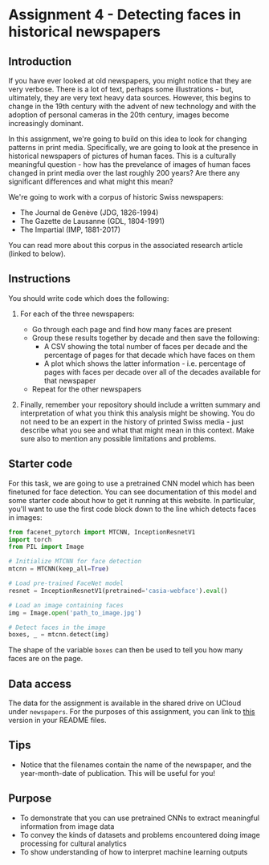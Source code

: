 # Assignment 4 - Detecting faces in historical newspapers

## Introduction
If you have ever looked at old newspapers, you might notice that they are very verbose. There is a lot of text, perhaps some illustrations - but, ultimately, they are very text heavy data sources. However, this begins to change in the 19th century with the advent of new technology and with the adoption of personal cameras in the 20th century, images become increasingly dominant.

In this assignment, we're going to build on this idea to look for changing patterns in print media. Specifically, we are going to look at the presence in historical newspapers of pictures of human faces. This is a culturally meaningful question - how has the prevelance of images of human faces changed in print media over the last roughly 200 years? Are there any significant differences and what might this mean?

We're going to work with a corpus of historic Swiss newspapers:
- The Journal de Genève (JDG, 1826-1994)
- The Gazette de Lausanne (GDL, 1804-1991)
- The Impartial (IMP, 1881-2017)

You can read more about this corpus in the associated research article (linked to below).

## Instructions

You should write code which does the following:

1. For each of the three newspapers:
   - Go through each page and find how many faces are present
   - Group these results together by decade and then save the following:
     - A CSV showing the total number of faces per decade and the percentage of pages for that decade which have faces on them
     - A plot which shows the latter information - i.e. percentage of pages with faces per decade over all of the decades available for that newspaper
   - Repeat for the other newspapers

2. Finally, remember your repository should include a written summary and interpretation of what you think this analysis might be showing. You do not need to be an expert in the history of printed Swiss media - just describe what you see and what that might mean in this context. Make sure also to mention any possible limitations and problems.

## Starter code
For this task, we are going to use a pretrained CNN model which has been finetuned for face detection. You can see documentation of this model and some starter code about how to get it running at this website. In particular, you'll want to use the first code block down to the line which detects faces in images:

```python
from facenet_pytorch import MTCNN, InceptionResnetV1
import torch
from PIL import Image

# Initialize MTCNN for face detection
mtcnn = MTCNN(keep_all=True)

# Load pre-trained FaceNet model
resnet = InceptionResnetV1(pretrained='casia-webface').eval()

# Load an image containing faces
img = Image.open('path_to_image.jpg')

# Detect faces in the image
boxes, _ = mtcnn.detect(img)
```

The shape of the variable `boxes` can then be used to tell you how many faces are on the page.

## Data access
The data for the assignment is available in the shared drive on UCloud under `newspapers`. For the purposes of this assignment, you can link to [this](https://zenodo.org/records/3706863) version in your README files.

## Tips
- Notice that the filenames contain the name of the newspaper, and the year-month-date of publication. This will be useful for you!

## Purpose
- To demonstrate that you can use pretrained CNNs to extract meaningful information from image data
- To convey the kinds of datasets and problems encountered doing image processing for cultural analytics
- To show understanding of how to interpret machine learning outputs
